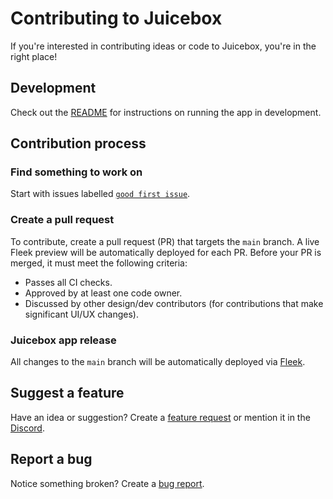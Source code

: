# Contributing to Juicebox

If you're interested in contributing ideas or code to Juicebox, you're in the
right place!

## Development

Check out the [README](README.md#usage) for instructions on running the app in
development.

## Contribution process

### Find something to work on

Start with issues labelled
[`good first issue`](https://github.com/jbx-protocol/juice-juicehouse/issues?q=is%3Aopen+is%3Aissue+label%3A%22good+first+issue%22).

### Create a pull request

To contribute, create a pull request (PR) that targets the `main` branch. A
live Fleek preview will be automatically deployed for each PR. Before your PR is
merged, it must meet the following criteria:

- Passes all CI checks.
- Approved by at least one code owner.
- Discussed by other design/dev contributors (for contributions that make
  significant UI/UX changes).

### Juicebox app release

All changes to the `main` branch will be automatically deployed via
[Fleek](https://fleek.co).

## Suggest a feature

Have an idea or suggestion? Create a
[feature request](https://github.com/jbx-protocol/juice-interface/issues/new?assignees=&labels=idea&template=feature_request.md&title=%5BIDEA%5D+)
or mention it in the [Discord](https://discord.gg/6jXrJSyDFf).

## Report a bug

Notice something broken? Create a
[bug report](https://github.com/jbx-protocol/juice-interface/issues/new?assignees=&labels=bug&template=bug_report.md&title=%5BBUG%5D+).
